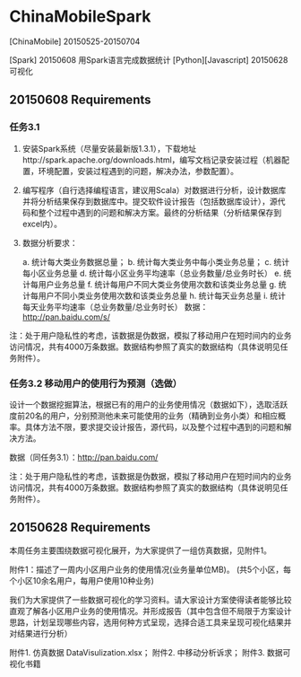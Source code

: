 # ChinaMobileSpark
[ChinaMobile] 20150525-20150704

[Spark] 20150608 用Spark语言完成数据统计
[Python][Javascript] 20150628 可视化



## 20150608 Requirements
### 任务3.1
1. 安装Spark系统（尽量安装最新版1.3.1），下载地址http://spark.apache.org/downloads.html，编写文档记录安装过程（机器配置，环境配置，安装过程遇到的问题，解决办法，参数配置）。

2. 编写程序（自行选择编程语言，建议用Scala）对数据进行分析，设计数据库并将分析结果保存到数据库中。提交软件设计报告（包括数据库设计），源代码和整个过程中遇到的问题和解决方案。最终的分析结果（分析结果保存到excel内）。

3. 数据分析要求：

    a. 统计每大类业务数据总量；
    b. 统计每大类业务中每小类业务总量；
    c. 统计每小区业务总量
    d. 统计每小区业务平均速率（总业务数量/总业务时长）
    e. 统计每用户业务总量
    f. 统计每用户不同大类业务使用次数和该类业务总量
    g. 统计每用户不同小类业务使用次数和该类业务总量
    h. 统计每天业务总量
    i. 统计每天业务平均速率（总业务数量/总业务时长）
数据：http://pan.baidu.com/s/

注：处于用户隐私性的考虑，该数据是伪数据，模拟了移动用户在短时间内的业务访问情况，共有4000万条数据。数据结构参照了真实的数据结构（具体说明见任务附件）。


### 任务3.2 移动用户的使用行为预测（选做）

设计一个数据挖掘算法，根据已有的用户的业务使用情况（数据如下），选取活跃度前20名的用户，分别预测他未来可能使用的业务（精确到业务小类）和相应概率。具体方法不限，要求提交设计报告，源代码，以及整个过程中遇到的问题和解决方法。

数据（同任务3.1）：http://pan.baidu.com/

注：处于用户隐私性的考虑，该数据是伪数据，模拟了移动用户在短时间内的业务访问情况，共有4000万条数据。数据结构参照了真实的数据结构（具体说明见任务附件）。

## 20150628 Requirements

本周任务主要围绕数据可视化展开，为大家提供了一组仿真数据，见附件1。

附件1：描述了一周内小区用户业务的使用情况(业务量单位MB)。
(共5个小区，每个小区10余名用户，每用户使用10种业务)

我们为大家提供了一些数据可视化的学习资料。请大家设计方案使得读者能够比较直观了解各小区用户业务的使用情况。并形成报告（其中包含但不局限于方案设计思路，计划呈现哪些内容，选用何种方式呈现，选择合适工具来呈现可视化结果并对结果进行分析）

附件1. 仿真数据 DataVisulization.xlsx；
附件2. 中移动分析诉求；
附件3. 数据可视化书籍


